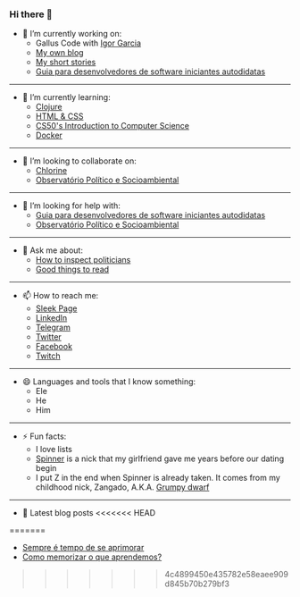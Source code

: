 ### Hi there 👋

- 🔭 I’m currently working on:
  + Gallus Code with [Igor Garcia](https://github.com/iggar)
  + [My own blog](https://spinnerzl.wordpress.com/)
  + [My short stories](https://www.wattpad.com/user/SpinnerZ)
  + [Guia para desenvolvedores de software iniciantes autodidatas](https://github.com/SpinnerZ/Guia-do-Leo-para-iniciantes)
---
- 🌱 I’m currently learning:
  + [Clojure](https://www.casadocodigo.com.br/products/livro-programacao-funcional-clojure?_pos=1&_sid=4016ce905&_ss=r)
  + [HTML & CSS](https://www.caelum.com.br/apostila-html-css-javascript/)
  + [CS50's Introduction to Computer Science](https://courses.edx.org/courses/course-v1:HarvardX+CS50+X/course/)
  + [Docker](https://www.linuxtips.io/product-page/descomplicando-o-docker)
---
- 👯 I’m looking to collaborate on:
  + [Chlorine](https://github.com/mauricioszabo/atom-chlorine)
  + [Observatório Político e Socioambiental](https://github.com/ops-org/operacao-politica-supervisionada)
---
- 🤔 I’m looking for help with:
  + [Guia para desenvolvedores de software iniciantes autodidatas](https://github.com/SpinnerZ/Guia-do-Leo-para-iniciantes)
  + [Observatório Político e Socioambiental](https://github.com/ops-org/operacao-politica-supervisionada)
---
- 💬 Ask me about:
  + [How to inspect politicians](https://institutoops.org.br/)
  + [Good things to read](https://getpocket.com/@724d1p42T3585g372aA59f1A7bg0Tc020GdT91b8e8La64h78b223iDba79QJ180)
---
- 📫 How to reach me:
  + [Sleek Page](https://lsouza.sleek.page)
  + [LinkedIn](https://www.linkedin.com/in/lsouza42/)
  + [Telegram](http://t.me/SpinnerZ)
  + [Twitter](https://twitter.com/spinnerzl)
  + [Facebook](https://www.facebook.com/leonardo.almeida.9231)
  + [Twitch](https://www.twitch.tv/spinnerzl)
---
- 😄 Languages and tools that I know something:
  + Ele
  + He
  + Him
---
- ⚡ Fun facts:
  + I love lists
  + [Spinner](https://translate.google.com/#view=home&op=translate&sl=de&tl=en&text=Spinner) is a nick that my girlfriend gave me years before our dating begin
  + I put Z in the end when Spinner is already taken. It comes from my childhood nick, Zangado, A.K.A. [Grumpy dwarf](https://disney.fandom.com/wiki/Grumpy)
---  
- 📕 Latest blog posts
<<<<<<< HEAD
    <!-- BLOG-POST-LIST:START -->
    <!-- BLOG-POST-LIST:END -->
=======
<!-- BLOG-POST-LIST:START -->
- [Sempre é tempo de se aprimorar](https://spinnerzl.wordpress.com/2020/06/19/sempre-e-tempo-de-se-aprimorar/)
- [Como memorizar o que aprendemos?](https://spinnerzl.wordpress.com/2020/06/15/como-memorizar-o-que-aprendemos/)
<!-- BLOG-POST-LIST:END -->
>>>>>>> 4c4899450e435782e58eaee909d845b70b279bf3
